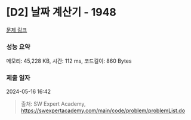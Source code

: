 # [D2] 날짜 계산기 - 1948 

[문제 링크](https://swexpertacademy.com/main/code/problem/problemDetail.do?contestProbId=AV5PnnU6AOsDFAUq) 

### 성능 요약

메모리: 45,228 KB, 시간: 112 ms, 코드길이: 860 Bytes

### 제출 일자

2024-05-16 16:42



> 출처: SW Expert Academy, https://swexpertacademy.com/main/code/problem/problemList.do